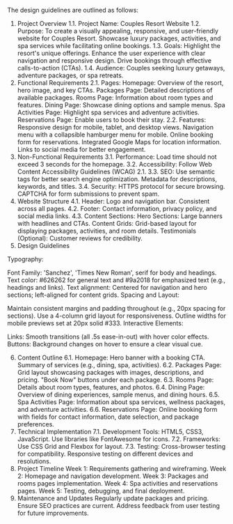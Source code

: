 The design guidelines are outlined as follows:

1. Project Overview
1.1. Project Name: Couples Resort Website
1.2. Purpose:
To create a visually appealing, responsive, and user-friendly website for Couples Resort.
Showcase luxury packages, activities, and spa services while facilitating online bookings.
1.3. Goals:
Highlight the resort's unique offerings.
Enhance the user experience with clear navigation and responsive design.
Drive bookings through effective calls-to-action (CTAs).
1.4. Audience:
Couples seeking luxury getaways, adventure packages, or spa retreats.
2. Functional Requirements
2.1. Pages:
Homepage: Overview of the resort, hero image, and key CTAs.
Packages Page: Detailed descriptions of available packages.
Rooms Page: Information about room types and features.
Dining Page: Showcase dining options and sample menus.
Spa Activities Page: Highlight spa services and adventure activities.
Reservations Page: Enable users to book their stay.
2.2. Features:
Responsive design for mobile, tablet, and desktop views.
Navigation menu with a collapsible hamburger menu for mobile.
Online booking form for reservations.
Integrated Google Maps for location information.
Links to social media for better engagement.
3. Non-Functional Requirements
3.1. Performance:
Load time should not exceed 3 seconds for the homepage.
3.2. Accessibility:
Follow Web Content Accessibility Guidelines (WCAG) 2.1.
3.3. SEO:
Use semantic tags for better search engine optimization.
Metadata for descriptions, keywords, and titles.
3.4. Security:
HTTPS protocol for secure browsing.
CAPTCHA for form submissions to prevent spam.
4. Website Structure
4.1. Header:
Logo and navigation bar.
Consistent across all pages.
4.2. Footer:
Contact information, privacy policy, and social media links.
4.3. Content Sections:
Hero Sections: Large banners with headlines and CTAs.
Content Grids: Grid-based layout for displaying packages, activities, and room details.
Testimonials (Optional): Customer reviews for credibility.
5. Design Guidelines

Typography:

Font Family: 'Sanchez', 'Times New Roman', serif for body and headings.
Text color: #626262 for general text and #9a2018 for emphasized text (e.g., headings and links).
Text alignment: Centered for navigation and hero sections; left-aligned for content grids.
Spacing and Layout:

Maintain consistent margins and padding throughout (e.g., 20px spacing for sections).
Use a 4-column grid layout for responsiveness.
Outline widths for mobile previews set at 20px solid #333.
Interactive Elements:

Links: Smooth transitions (all .5s ease-in-out) with hover color effects.
Buttons: Background changes on hover to ensure a clear visual cue.

6. Content Outline
6.1. Homepage:
Hero banner with a booking CTA.
Summary of services (e.g., dining, spa, activities).
6.2. Packages Page:
Grid layout showcasing packages with images, descriptions, and pricing.
"Book Now" buttons under each package.
6.3. Rooms Page:
Details about room types, features, and photos.
6.4. Dining Page:
Overview of dining experiences, sample menus, and dining hours.
6.5. Spa Activities Page:
Information about spa services, wellness packages, and adventure activities.
6.6. Reservations Page:
Online booking form with fields for contact information, date selection, and package preferences.
7. Technical Implementation
7.1. Development Tools:
HTML5, CSS3, JavaScript.
Use libraries like FontAwesome for icons.
7.2. Frameworks:
Use CSS Grid and Flexbox for layout.
7.3. Testing:
Cross-browser testing for compatibility.
Responsive testing on different devices and resolutions.
8. Project Timeline
Week 1: Requirements gathering and wireframing.
Week 2: Homepage and navigation development.
Week 3: Packages and rooms pages implementation.
Week 4: Spa activities and reservations pages.
Week 5: Testing, debugging, and final deployment.
9. Maintenance and Updates
Regularly update packages and pricing.
Ensure SEO practices are current.
Address feedback from user testing for future improvements.